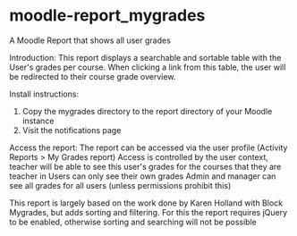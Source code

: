 moodle-report_mygrades
==================

A Moodle Report that shows all user grades

Introduction:
This report displays a searchable and sortable table with the User's grades per course.
When clicking a link from this table, the user will be redirected to their course grade overview.

Install instructions:
1. Copy the mygrades directory to the report directory of your Moodle instance
2. Visit the notifications page

Access the report:
The report can be accessed via the user profile (Activity Reports > My Grades report)
Access is controlled by the user context, teacher will be able to see this user's grades for the courses that they are teacher in
Users can only see their own grades
Admin and manager can see all grades for all users (unless permissions prohibit this)


This report is largely based on the work done by Karen Holland with Block Mygrades, but adds sorting and filtering.
For this the report requires jQuery to be enabled, otherwise sorting and searching will not be possible